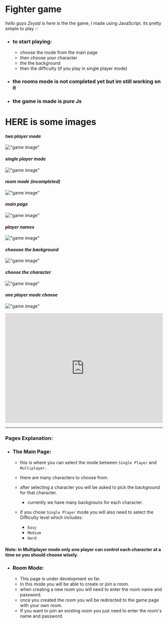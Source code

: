 # Fighter game

_hello guys Zeyad is here_ is the the game, I made using JavaScript. its pretty simple to play :-

- ### to start playing:
  - choose the mode from the main page
  - then choose your character
  - the the background
  - then the difficulty (if you play in single player mode)
- ### the rooms mode is not completed yet but im still working on it
- ### the game is made is pure Js

# HERE is some images

#### *two player mode*
!["game image"](<./previewImg/fighter%20(1).png> "the figher")
#### *single player mode*
!["game image"](<./previewImg/fighter%20(2).png>)
#### *room mode (incompleted)*
!["game image"](<./previewImg/Choose-the-Mode%20(1).png> "the figher")
#### *main page*
!["game image"](./previewImg/choose-the-mode.png "the figher")
#### *player names*
!["game image"](<./previewImg/choose-you-character%20(1).png> "the figher")
#### *chooose the background*
!["game image"](<./previewImg/choose-you-character%20(2).png> "the figher")
#### *choose the character*
!["game image"](<./previewImg/choose-you-character%20(3).png> "the figher")
#### *one player mode choose*
!["game image"](./previewImg/single-player-mode.png "the figher")

<iframe width="100%" height="350" src="https://www.youtube.com/embed/V7SUIWf8Bjc" title="preview video" frameborder="0" allow="accelerometer; autoplay; clipboard-write; encrypted-media; gyroscope; picture-in-picture; web-share" allowfullscreen></iframe>

---

### Pages Explanation:

- ### The Main Page:
  - this is where you can select the mode between `Single Player` and `Multiplayer`.
  - there are many characters to choose from.

  - after selecting a character you will be asked to pick the background for that character.
    - currently we have many backgrouns for each character.

  - if you chose `Single Player` mode you will also need to select the Difficulty level which includes:
    - `Easy` 
    - `Medium`
    - `Hard`

#### Note: In Multiplayer mode only one player can control each character at a time so you should choose wisely.

- ### Room Mode:
  - This page is under development so far.
  - In this mode you will be able to create or join a room.
  - when creating a new room you will need to enter the room name and password.
  - once you created the room you will be redirected to the game page with your own room.
  - If you want to join an existing room you just need to enter the room's name and password.

